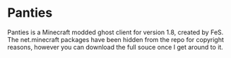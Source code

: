# Panties
Panties is a Minecraft modded ghost client for version 1.8, created by FeS.
The net.minecraft packages have been hidden from the repo for copyright reasons, however you can download the full souce once I get around to it.

